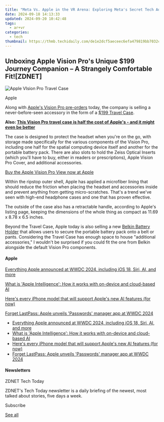 ```yaml
---
title: "Meta Vs. Apple in the VR Arena: Exploring Meta's Secret Tech Advantage with ZDNet's In-Depth Analysis"
date: 2024-09-18 14:13:33
updated: 2024-09-20 10:42:48
tags:
  - ar+vr
categories:
  - tech
thumbnail: https://thmb.techidaily.com/de1e2dcf5aeceec6efa479819bb7032cddf48c94924e3a65a00624e5b7030be4.jpg
---
```


## Unboxing Apple Vision Pro's Unique $199 Journey Companion – A Strangely Comfortable Fit![ZDNET]

![Apple VIsion Pro Travel Case](https://www.zdnet.com/a/img/resize/b07d9a769e671d04883cadfa09baa93ea1fc4cdb/2024/01/19/9d6b9ecf-7934-48a0-a59e-55d05345ecb2/mw2f3.jpg?auto=webp&precrop=1000,562,x0,y196&width=1280)

Apple

Along with [Apple's Vision Pro pre-orders](https://apple.sjv.io/c/159047/435031/7613?&sharedid=zdnet&partnerpropertyid=1980086&u=https%3A%2F%2Fwww.apple.com%2Fapple-vision-pro%2F&subId1=zd-%5F%5FCOM%5FCLICK%5FID%5F%5F-dtp) today, the company is selling a never-before-seen accessory in the form of a [$199 Travel Case](https://apple.sjv.io/c/159047/435031/7613?&sharedid=zdnet&partnerpropertyid=1980086&u=https%3A%2F%2Fwww.apple.com%2Fshop%2Fproduct%2FMW2F3LL%2FA%2Fapple-vision-pro-travel-case&subId1=zd-%5F%5FCOM%5FCLICK%5FID%5F%5F-dtp).

**Also: [This Vision Pro travel case is half the cost of Apple's - and it might even be better](https://www.zdnet.com/article/this-vision-pro-travel-case-is-half-the-cost-of-apples-and-it-might-even-be-better-nice-dot-1/)**

The case is designed to protect the headset when you're on the go, with storage made specifically for the various components of the Vision Pro, including one half for the spatial computing device itself and another for the portable battery pack. There are also slots to hold the Zeiss Optical Inserts (which you'll have to buy, either in readers or prescriptions), Apple Vision Pro Cover, and additional accessories.

[Buy the Apple Vision Pro View now at Apple](https://apple.sjv.io/c/159047/435031/7613?&sharedid=zdnet&partnerpropertyid=1980086&u=https%3A%2F%2Fwww.apple.com%2Fapple-vision-pro%2F&subId1=zd-%5F%5FCOM%5FCLICK%5FID%5F%5F-dtp)

Within the ripstop outer shell, Apple has applied a microfiber lining that should reduce the friction when placing the headset and accessories inside and prevent anything from getting micro-scratches. That's a trend we've seen with high-end headphone cases and one that has proven effective.

The outside of the case also has a retractable handle, according to Apple's listing page, keeping the dimensions of the whole thing as compact as 11.69 x 8.78 x 6.5 inches.

Beyond the Travel Case, Apple today is also selling a new [Belkin Battery Holder](https://apple.sjv.io/c/159047/435031/7613?&sharedid=zdnet&partnerpropertyid=1980086&u=https%3A%2F%2Fwww.apple.com%2Fshop%2Fproduct%2FHRDR2ZM%2FA%2Fbelkin-battery-holder-for-apple-vision-pro&subId1=zd-%5F%5FCOM%5FCLICK%5FID%5F%5F-dtp) that allows users to secure the portable battery pack onto a belt or pants. Considering the Travel Case has enough space to house "additional accessories," I wouldn't be surprised if you could fit the one from Belkin alongside the default Vision Pro components.

#### Apple

[Everything Apple announced at WWDC 2024, including iOS 18, Siri, AI, and more](https://www.zdnet.com/article/every-new-feature-apple-unveiled-for-iphone-ipad-mac-and-more-this-fall-including-ai/ "Everything Apple announced at WWDC 2024, including iOS 18, Siri, AI, and more")

[What is 'Apple Intelligence': How it works with on-device and cloud-based AI](https://www.zdnet.com/article/what-is-apple-intelligence-everything-to-know-about-ai-features-coming-to-iphones-macs-and-ipads/ "What is 'Apple Intelligence': How it works with on-device and cloud-based AI")

[Here's every iPhone model that will support Apple's new AI features (for now)](https://www.zdnet.com/article/ios-18-1-update-every-iphone-model-that-will-support-apples-new-ai-features-for-now/ "Here's every iPhone model that will support Apple's new AI features (for now)")

[Forget LastPass: Apple unveils 'Passwords' manager app at WWDC 2024](https://www.zdnet.com/article/forget-lastpass-apple-unveils-passwords-manager-app-at-wwdc-2024/ "Forget LastPass: Apple unveils 'Passwords' manager app at WWDC 2024")

* [Everything Apple announced at WWDC 2024, including iOS 18, Siri, AI, and more](https://www.zdnet.com/article/every-new-feature-apple-unveiled-for-iphone-ipad-mac-and-more-this-fall-including-ai/ "Everything Apple announced at WWDC 2024, including iOS 18, Siri, AI, and more")
* [What is 'Apple Intelligence': How it works with on-device and cloud-based AI](https://www.zdnet.com/article/what-is-apple-intelligence-everything-to-know-about-ai-features-coming-to-iphones-macs-and-ipads/ "What is 'Apple Intelligence': How it works with on-device and cloud-based AI")
* [Here's every iPhone model that will support Apple's new AI features (for now)](https://www.zdnet.com/article/ios-18-1-update-every-iphone-model-that-will-support-apples-new-ai-features-for-now/ "Here's every iPhone model that will support Apple's new AI features (for now)")
* [Forget LastPass: Apple unveils 'Passwords' manager app at WWDC 2024](https://www.zdnet.com/article/forget-lastpass-apple-unveils-passwords-manager-app-at-wwdc-2024/ "Forget LastPass: Apple unveils 'Passwords' manager app at WWDC 2024")

#### Newsletters

ZDNET Tech Today

ZDNET's Tech Today newsletter is a daily briefing of the newest, most talked about stories, five days a week.

 Subscribe

[See all](https://www.zdnet.com/newsletters/)

<ins class="adsbygoogle"
     style="display:block"
     data-ad-format="autorelaxed"
     data-ad-client="ca-pub-7571918770474297"
     data-ad-slot="1223367746"></ins>



<ins class="adsbygoogle"
     style="display:block"
     data-ad-client="ca-pub-7571918770474297"
     data-ad-slot="8358498916"
     data-ad-format="auto"
     data-full-width-responsive="true"></ins>
